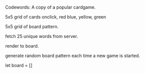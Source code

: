 Codewords: A copy of a popular cardgame.

5x5 grid of cards
onclick, red blue, yellow, green

5x5 grid of board pattern.

fetch 25 unique words from server.

render to board.

generate random board pattern each time a new game is started.

let board = []


